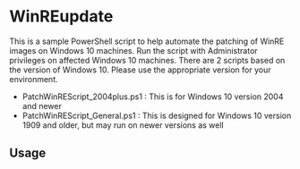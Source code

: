 # WinREupdate

This is a sample PowerShell script to help automate the patching of WinRE images on Windows 10 machines. Run the script with Administrator privileges on affected Windows 10 machines. There are 2 scripts based on the version of Windows 10. Please use the appropriate version for your environment.
- PatchWinREScript_2004plus.ps1 : This is for Windows 10 version 2004 and newer
- PatchWinREScript_General.ps1  : This is designed for Windows 10 version 1909 and older, but may run on newer versions as well

## Usage

